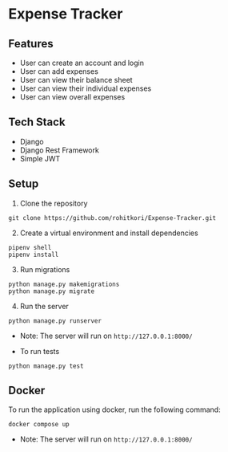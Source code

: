 # Expense Tracker

## Features
- User can create an account and login
- User can add expenses
- User can view their balance sheet
- User can view their individual expenses
- User can view overall expenses

## Tech Stack
- Django
- Django Rest Framework
- Simple JWT

## Setup
1. Clone the repository
```
git clone https://github.com/rohitkori/Expense-Tracker.git
```
2. Create a virtual environment and install dependencies
```
pipenv shell
pipenv install
```
3. Run migrations
```
python manage.py makemigrations
python manage.py migrate
```
4. Run the server
```
python manage.py runserver
```

- Note: The server will run on `http://127.0.0.1:8000/`

- To run tests
```
python manage.py test
```

## Docker

To run the application using docker, run the following command:
```
docker compose up
```

- Note: The server will run on `http://127.0.0.1:8000/`